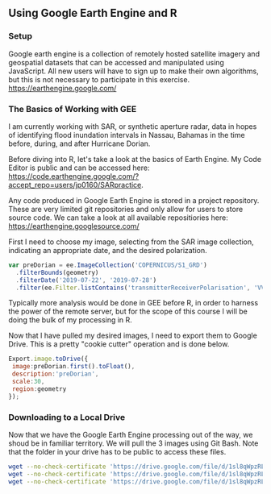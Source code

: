 ## Using Google Earth Engine and R

### Setup

Google earth engine is a collection of remotely hosted satellite imagery and geospatial datasets that can be accessed and manipulated using
JavaScript. All new users will have to sign up to make their own algorithms, but this is not necessary to participate in this exercise.
https://earthengine.google.com/

### The Basics of Working with GEE
I am currently working with SAR, or synthetic aperture radar, data in hopes of identifying flood inundation
intervals in Nassau, Bahamas in the time before, during, and after Hurricane Dorian.

Before diving into R, let's take a look at the basics of Earth Engine. My Code Editor is public and can be accessed here:
https://code.earthengine.google.com/?accept_repo=users/jp0160/SARpractice.

Any code produced in Google Earth Engine is stored in a project repository. These are very limited git repositories and only allow for users to store source code. We can take a look at all available repositiories here:
https://earthengine.googlesource.com/

First I need to choose my image, selecting from the SAR image collection, indicating an appropriate date, and the desired polarization.
```javascript
var preDorian = ee.ImageCollection('COPERNICUS/S1_GRD')
  .filterBounds(geometry)
  .filterDate('2019-07-22', '2019-07-28')
  .filter(ee.Filter.listContains('transmitterReceiverPolarisation', 'VV'))
  ```
 
 Typically more analysis would be done in GEE before R, in order to harness the power of the remote server, but for the scope of this course I will be doing the bulk of my processing in R.
 
 Now that I have pulled my desired images, I need to export them to Google Drive. This is a pretty "cookie cutter" operation and is done below.
 ```javascript
 Export.image.toDrive({
  image:preDorian.first().toFloat(),
  description:'preDorian',
  scale:30,
  region:geometry
});
```

### Downloading to a Local Drive
Now that we have the Google Earth Engine processing out of the way, we shoud be in familiar territory. We will pull the 3 images using Git Bash. Note that the folder in your drive has to be public to access these files.

```bash
wget --no-check-certificate 'https://drive.google.com/file/d/1sl8qWpzRLfXEw1o-oIACFIZElorzRrzd/view?usp=sharing' -O Dorian.tif
wget --no-check-certificate 'https://drive.google.com/file/d/1sl8qWpzRLfXEw1o-oIACFIZElorzRrzd/view?usp=sharing' -O preDorian.tif
wget --no-check-certificate 'https://drive.google.com/file/d/1sl8qWpzRLfXEw1o-oIACFIZElorzRrzd/view?usp=sharing' -O postDorian.tif
```
